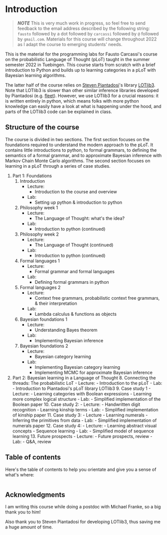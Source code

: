# Introduction

> **_NOTE_** This is very much work in progress, so feel free to send feedback to the email address described by the following string:  
> `fausto` followed by a dot followed by `carcassi` followed by `@` followed by `gmail.com`.
> Materials for this course will change throughout 2022 as I adapt the course to emerging students' needs.

This is the material for the programming labs for Fausto Carcassi's course on the probabilistic Language of Thought (pLoT) taught in the summer semester 2022 in Tuebingen.
This course starts from scratch with a brief introduction to Python and builds up to learning categories in a pLoT with Bayesian learning algorithms.

The latter half of the course relies on [Steven Piantadosi](http://colala.berkeley.edu/people/piantadosi/)'s library [LOTlib3](https://github.com/piantado/LOTlib3). 
Note that LOTlib3 is slower than other similar inference libraries developed by Piantadosi (e.g. [fleet](https://github.com/piantado/Fleet)). 
However, we use LOTlib3 for a crucial reasons: it is written entirely in python, which means folks with more python knowledge can easily have a look at 
what is happening under the hood, and parts of the LOTlib3 code can be explained in class. 

## Structure of the course

The course is divided in two sections. 
The first section focuses on the foundations required to understand the modern approach to the pLoT. 
It contains little introductions to python, to formal grammars, to defining the semantics of a formal grammar, and to approximate Bayesian inference
with Markov Chain Monte Carlo algorithms. The second section focuses on learning in a pLoT through a series of case studies.

1. Part 1: Foundations
	1. Introduction 
		- Lecture: 
			- Introduction to the course and overview
		- Lab: 
			- Setting up python & introduction to python
	2. Philosophy week 1
		- Lecture: 
			- The Language of Thought: what's the idea?
		- Lab: 
			- Introduction to python (continued)
	3. Philosophy week 2
		- Lecture: 
			- The Language of Thought (continued)
		- Lab: 
			- Introduction to python (continued)
	4. Formal languages 1
		- Lecture: 
			- Formal grammar and formal languages
		- Lab:
			- Defining formal grammars in python
	5. Formal languages 2
		- Lecture:
			- Context free grammars, probabilistic context free grammars, & their interpretation
		- Lab: 
			- Lambda calculus & functions as objects
	6. Bayesian foundations 1
		- Lecture: 
			- Understanding Bayes theorem
		- Lab:
			- Implementing Bayesian inference 
	7. Bayesian foundations 2
		- Lecture: 
			- Bayesian category learning 
		- Lab:
			- Implementing Bayesian category learning
			- Implementing MCMC for approximate Bayesian inference
2. Part 2: Bayesian learning in a Language of Thought
	8. Connecting the threads: The probabilistic LoT
		- Lecture: 
			- Introduction to the pLoT
		- Lab:
			- Introduction to Piantadosi's pLoT library LOTlib3
	9. Case study 1
		- Lecture: 
			- Learning categories with Boolean expressions
			- Learning more complex logical structure
		- Lab: 
			- Simplified implementation of the Boolean paper 
	10. Case study 2: 
		- Lecture:
			- Handwritten digit recognition
			- Learning kinship terms
		- Lab: 
			- Simplified implementation of kinship paper
	11. Case study 3: 
		- Lecture
			- Learning numerals
			- Inferring the primitives from data
		- Lab:
			- Simplified implementation of numerals paper
	12. Case study 4:
		- Lecture:
			- Learning abstract visual concepts
			- Sequence learning
		- Lab:
			- Simplified model of sequence learning
	13. Future prospects
		- Lecture: 
			- Future prospects, review
		- Lab:
			- Q&A, review


## Table of contents

Here's the table of contents to help you orientate and give you a sense of what's where:
```{tableofcontents}
```

## Acknowledgments

I am writing this course while doing a postdoc with Michael Franke, so a big thank you to him! 

Also thank you to Steven Piantadosi for developing LOTlib3, thus saving me a huge amount of time.
